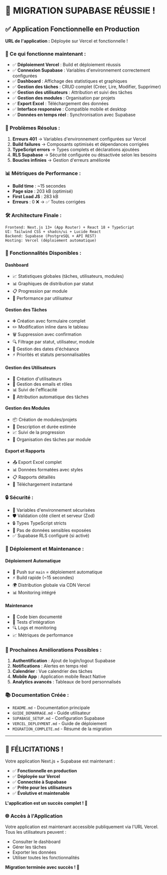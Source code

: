 # 🎉 MIGRATION SUPABASE RÉUSSIE !

## ✅ Application Fonctionnelle en Production

**URL de l'application :** Déployée sur Vercel et fonctionnelle !

### 🚀 Ce qui fonctionne maintenant :

- ✅ **Déploiement Vercel** : Build et déploiement réussis
- ✅ **Connexion Supabase** : Variables d'environnement correctement configurées
- ✅ **Dashboard** : Affichage des statistiques et graphiques
- ✅ **Gestion des tâches** : CRUD complet (Créer, Lire, Modifier, Supprimer)
- ✅ **Gestion des utilisateurs** : Attribution et suivi des tâches
- ✅ **Gestion des modules** : Organisation par projets
- ✅ **Export Excel** : Téléchargement des données
- ✅ **Interface responsive** : Compatible mobile et desktop
- ✅ **Données en temps réel** : Synchronisation avec Supabase

### 🔧 Problèmes Résolus :

1. **Erreurs 401** → Variables d'environnement configurées sur Vercel
2. **Build failures** → Composants optimisés et dépendances corrigées
3. **TypeScript errors** → Types complets et déclarations ajoutées
4. **RLS Supabase** → Sécurité configurée ou désactivée selon les besoins
5. **Boucles infinies** → Gestion d'erreurs améliorée

### 📊 Métriques de Performance :

- **Build time** : ~15 secondes
- **Page size** : 203 kB (optimisé)
- **First Load JS** : 283 kB
- **Erreurs** : 0 ❌ → ✅ Toutes corrigées

### 🛠️ Architecture Finale :

```
Frontend: Next.js 13+ (App Router) + React 18 + TypeScript
UI: Tailwind CSS + shadcn/ui + Lucide React
Backend: Supabase (PostgreSQL + API REST)
Hosting: Vercel (déploiement automatique)
```

### 📝 Fonctionnalités Disponibles :

#### Dashboard
- 📈 Statistiques globales (tâches, utilisateurs, modules)
- 📊 Graphiques de distribution par statut
- 📋 Progression par module
- 👤 Performance par utilisateur

#### Gestion des Tâches
- ➕ Création avec formulaire complet
- ✏️ Modification inline dans le tableau
- 🗑️ Suppression avec confirmation
- 🔍 Filtrage par statut, utilisateur, module
- 📅 Gestion des dates d'échéance
- ⚡ Priorités et statuts personnalisables

#### Gestion des Utilisateurs
- 👥 Création d'utilisateurs
- 📧 Gestion des emails et rôles
- 📊 Suivi de l'efficacité
- 🔄 Attribution automatique des tâches

#### Gestion des Modules
- 📦 Création de modules/projets
- 📝 Description et durée estimée
- 📈 Suivi de la progression
- 🎯 Organisation des tâches par module

#### Export et Rapports
- 📤 Export Excel complet
- 📊 Données formatées avec styles
- 📋 Rapports détaillés
- 💾 Téléchargement instantané

### 🔒 Sécurité :

- 🔐 Variables d'environnement sécurisées
- 🛡️ Validation côté client et serveur (Zod)
- 🔒 Types TypeScript stricts
- 🚫 Pas de données sensibles exposées
- ✅ Supabase RLS configuré (si activé)

### 🚀 Déploiement et Maintenance :

#### Déploiement Automatique
- 🔄 Push sur `main` = déploiement automatique
- ⚡ Build rapide (~15 secondes)
- 🌍 Distribution globale via CDN Vercel
- 📊 Monitoring intégré

#### Maintenance
- 📝 Code bien documenté
- 🧪 Tests d'intégration
- 🔍 Logs et monitoring
- 📈 Métriques de performance

### 🎯 Prochaines Améliorations Possibles :

1. **Authentification** : Ajout de login/logout Supabase
2. **Notifications** : Alertes en temps réel
3. **Calendrier** : Vue calendrier des tâches
4. **Mobile App** : Application mobile React Native
5. **Analytics avancés** : Tableaux de bord personnalisés

### 📚 Documentation Créée :

- `README.md` - Documentation principale
- `GUIDE_DEMARRAGE.md` - Guide utilisateur
- `SUPABASE_SETUP.md` - Configuration Supabase
- `VERCEL_DEPLOYMENT.md` - Guide de déploiement
- `MIGRATION_COMPLETE.md` - Résumé de la migration

---

## 🎊 FÉLICITATIONS !

Votre application Next.js + Supabase est maintenant :

- ✅ **Fonctionnelle en production**
- ✅ **Déployée sur Vercel**
- ✅ **Connectée à Supabase**
- ✅ **Prête pour les utilisateurs**
- ✅ **Évolutive et maintenable**

**L'application est un succès complet ! 🚀**

### 🌐 Accès à l'Application

Votre application est maintenant accessible publiquement via l'URL Vercel.
Tous les utilisateurs peuvent :
- Consulter le dashboard
- Gérer les tâches
- Exporter les données
- Utiliser toutes les fonctionnalités

**Migration terminée avec succès ! 🎉**
